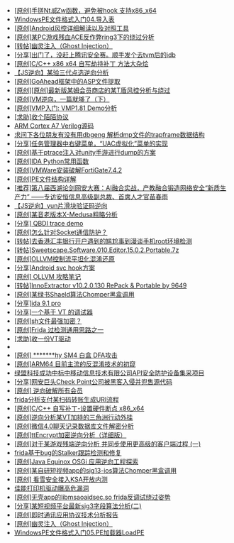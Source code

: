 + [[原创]手搓Nt*或Zw*函数，避免被hook 支持x86_x64](https://bbs.kanxue.com/thread-284264.htm)
+ [WindowsPE文件格式入门04.导入表](https://bbs.kanxue.com/thread-286304.htm)
+ [[原创]Android风控详细解读以及对照工具](https://bbs.kanxue.com/thread-286120.htm)
+ [[原创]某PC游戏残血ACE反作弊ring3下的绕过分析](https://bbs.kanxue.com/thread-284667.htm)
+ [[转帖]幽灵注入（Ghost Injection）](https://bbs.kanxue.com/thread-286302.htm)
+ [[分享]出门了，没赶上腾讯安全赛。顺手发个去tvm后的idb](https://bbs.kanxue.com/thread-286260.htm)
+ [[原创]C/C++ x86 x64 自写劫持补丁 方法大杂烩](https://bbs.kanxue.com/thread-282745.htm)
+ [【JS逆向】某验三代点选逆向分析](https://bbs.kanxue.com/thread-286163.htm)
+ [[原创]GoAhead框架中的ASP文件提取](https://bbs.kanxue.com/thread-261905.htm)
+ [[原创][原创]最新版某姆会员商店的某T盾风控分析与绕过](https://bbs.kanxue.com/thread-286243.htm)
+ [[原创]VM逆向，一篇就够了（下）](https://bbs.kanxue.com/thread-281599.htm)
+ [[原创]VMP入门: VMP1.81 Demo分析](https://bbs.kanxue.com/thread-286278.htm)
+ [[求助]收个陌陌协议](https://bbs.kanxue.com/thread-286305.htm)
+ [ARM Cortex A7 Verilog源码](https://bbs.kanxue.com/thread-286246.htm)
+ [求问下各位朋友有没有用dbgeng 解析dmp文件的trapframe数据结构](https://bbs.kanxue.com/thread-286297.htm)
+ [[分享]任务管理器中右键菜单，“UAC虚拟化”菜单的实现](https://bbs.kanxue.com/thread-284216.htm)
+ [[原创]基于ptrace注入对unity手游进行dump的方案](https://bbs.kanxue.com/thread-286222.htm)
+ [[原创]IDA Python常用函数](https://bbs.kanxue.com/thread-286124.htm)
+ [[原创]VMWare安装破解FortiGate7.4.2](https://bbs.kanxue.com/thread-284794.htm)
+ [[原创]PE文件结构详解](https://bbs.kanxue.com/thread-285372.htm)
+ [[推荐]第八届西湖论剑网安大赛：AI融合实战，产教融合锻造网络安全“新质生产力” ——专访安恒信息高级副总裁、首席人才官苗春雨](https://bbs.kanxue.com/thread-286306.htm)
+ [【JS逆向】yun片滑块验证码逆向](https://bbs.kanxue.com/thread-286252.htm)
+ [[原创]某音老版本X-Medusa粗略分析](https://bbs.kanxue.com/thread-285706.htm)
+ [[分享] QBDI trace demo](https://bbs.kanxue.com/thread-285857.htm)
+ [[原创]怎么针对Socket通信防护？](https://bbs.kanxue.com/thread-286105.htm)
+ [[转帖]去香港汇丰银行开户遇到的尴尬事到漫谈手机root环境检测](https://bbs.kanxue.com/thread-285754.htm)
+ [[转帖]Sweetscape.Software.010.Editor.15.0.2.Portable.7z](https://bbs.kanxue.com/thread-286309.htm)
+ [[原创]OLLVM控制流平坦化混淆还原](https://bbs.kanxue.com/thread-286151.htm)
+ [[分享]Android svc hook方案](https://bbs.kanxue.com/thread-286308.htm)
+ [[原创] OLLVM 攻略笔记](https://bbs.kanxue.com/thread-286256.htm)
+ [[转帖]InnoExtractor v10.2.0.130 RePack & Portable by 9649](https://bbs.kanxue.com/thread-286310.htm)
+ [[原创]某绿书Shaeld算法Chomper黑盒调用](https://bbs.kanxue.com/thread-285705.htm)
+ [[分享]ida 9.1 pro](https://bbs.kanxue.com/thread-285999.htm)
+ [[分享]一个基于 VT 的调试器](https://bbs.kanxue.com/thread-286110.htm)
+ [[原创]sh文件最强加密？](https://bbs.kanxue.com/thread-286144.htm)
+ [[原创]Frida 过检测通用思路之一](https://bbs.kanxue.com/thread-281761.htm)
+ [[求助]收一份VT驱动](https://bbs.kanxue.com/thread-285446.htm)
+ [](https://bbs.kanxue.com/thread-286302.htm)
+ [[原创] *******hy SM4 白盒 DFA攻击](https://bbs.kanxue.com/thread-285313.htm)
+ [[原创]ARM64 目前主流的反混淆技术的初窥](https://bbs.kanxue.com/thread-285567.htm)
+ [绿盟科技成功中标中移动信息技术有限公司API安全防护设备集采项目](https://bbs.kanxue.com/thread-286316.htm)
+ [[分享]网安巨头Check Point公司被黑客入侵并兜售源代码](https://bbs.kanxue.com/thread-286315.htm)
+ [[原创] 逆向破解所有会员](https://bbs.kanxue.com/thread-286255.htm)
+ [frida分析支付某扫码转账生成URI流程](https://bbs.kanxue.com/thread-284764.htm)
+ [[原创]C/C++ 自写补丁-设置硬件断点 x86_x64](https://bbs.kanxue.com/thread-283839.htm)
+ [[原创]逆向分析某VT加持的三角洲行动外挂](https://bbs.kanxue.com/thread-286195.htm)
+ [[原创]微信4.0聊天记录数据库文件解密分析](https://bbs.kanxue.com/thread-284417.htm)
+ [[原创]ttEncrypt加密逆向分析（详细版）](https://bbs.kanxue.com/thread-286273.htm)
+ [[原创]对于某游戏残端逆向分析 并同步使用更高级的客户端过程 (一)](https://bbs.kanxue.com/thread-273509.htm)
+ [frida基于bug的Stalker跟踪检测和修复](https://bbs.kanxue.com/thread-286323.htm)
+ [[原创]Java Equinox OSGi 应用逆向工程探索](https://bbs.kanxue.com/thread-286322.htm)
+ [[原创]某自研短视频app的sig13-ios算法Chomper黑盒调用](https://bbs.kanxue.com/thread-285666.htm)
+ [[原创] 看雪安全接入KSA开放内测](https://bbs.kanxue.com/thread-251837.htm)
+ [佳能打印机驱动曝高危漏洞](https://bbs.kanxue.com/thread-286325.htm)
+ [[原创]无壳app的libmsaoaidsec.so frida反调试绕过姿势](https://bbs.kanxue.com/thread-285811.htm)
+ [[分享]某短视频平台最新sig3字段算法分析(二)](https://bbs.kanxue.com/thread-285222.htm)
+ [[原创]即时通讯应用协议技术分析报告](https://bbs.kanxue.com/thread-286327.htm)
+ [[原创]幽灵注入（Ghost Injection）](https://bbs.kanxue.com/thread-286307.htm)
+ [WindowsPE文件格式入门05.PE加载器LoadPE](https://bbs.kanxue.com/thread-286329.htm)
